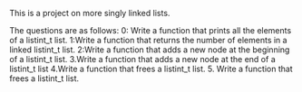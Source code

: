 This is a project on more singly linked lists.

The questions are as follows:
0: Write a function that prints all the elements of a listint_t list.
1:Write a function that returns the number of elements in a linked listint_t list.
2:Write a function that adds a new node at the beginning of a listint_t list.
3.Write a function that adds a new node at the end of a listint_t list
4.Write a function that frees a listint_t list.
5. Write a function that frees a listint_t list.
